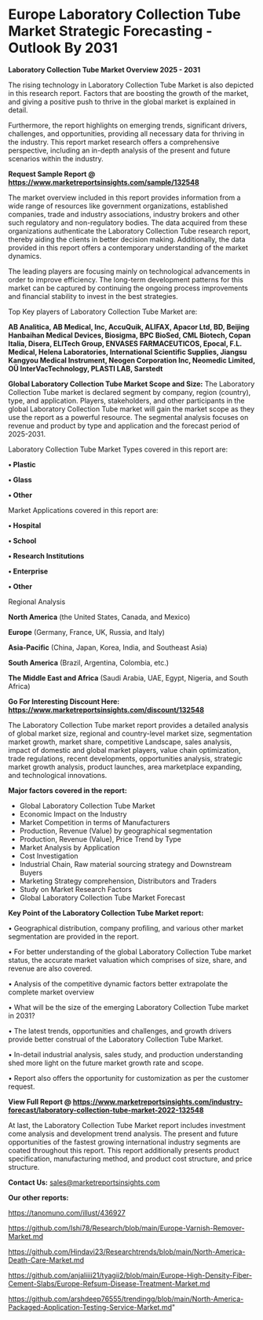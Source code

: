  # Europe Laboratory Collection Tube Market Strategic Forecasting - Outlook By 2031

<Strong> Laboratory Collection Tube Market Overview 2025 - 2031</strong>

The rising technology in Laboratory Collection Tube Market is also depicted in this research report. Factors that are boosting the growth of the market, and giving a positive push to thrive in the global market is explained in detail.

Furthermore, the report highlights on emerging trends, significant drivers, challenges, and opportunities, providing all necessary data for thriving in the industry. This report market research offers a comprehensive perspective, including an in-depth analysis of the present and future scenarios within the industry.

<strong>Request Sample Report @ <a href=https://www.marketreportsinsights.com/sample/132548>https://www.marketreportsinsights.com/sample/132548</a></strong>

The market overview included in this report provides information from a wide range of resources like government organizations, established companies, trade and industry associations, industry brokers and other such regulatory and non-regulatory bodies. The data acquired from these organizations authenticate the Laboratory Collection Tube research report, thereby aiding the clients in better decision making. Additionally, the data provided in this report offers a contemporary understanding of the market dynamics.

The leading players are focusing mainly on technological advancements in order to improve efficiency. The long-term development patterns for this market can be captured by continuing the ongoing process improvements and financial stability to invest in the best strategies.

Top Key players of Laboratory Collection Tube Market are:

<strong>AB Analitica, AB Medical, Inc, AccuQuik, ALIFAX, Apacor Ltd, BD, Beijing Hanbaihan Medical Devices, Biosigma, BPC BioSed, CML Biotech, Copan Italia, Disera, ELITech Group, ENVASES FARMACEUTICOS, Epocal, F.L. Medical, Helena Laboratories, International Scientific Supplies, Jiangsu Kangyou Medical Instrument, Neogen Corporation Inc, Neomedic Limited, OÜ InterVacTechnology, PLASTI LAB, Sarstedt</strong>

<strong><b>Global Laboratory Collection Tube Market Scope and Size:</b></strong>
The Laboratory Collection Tube market is declared segment by company, region (country), type, and application. Players, stakeholders, and other participants in the global Laboratory Collection Tube market will gain the market scope as they use the report as a powerful resource. The segmental analysis focuses on revenue and product by type and application and the forecast period of 2025-2031.

Laboratory Collection Tube Market Types covered in this report are:

<strong>• Plastic

• Glass

• Other</strong>

Market Applications covered in this report are:

<strong>• Hospital

• School

• Research Institutions

• Enterprise

• Other</strong> 

Regional Analysis

<strong>North America</strong> (the United States, Canada, and Mexico)

<strong>Europe</strong> (Germany, France, UK, Russia, and Italy)

<strong>Asia-Pacific</strong> (China, Japan, Korea, India, and Southeast Asia)

<strong>South America</strong> (Brazil, Argentina, Colombia, etc.)

<strong>The Middle East and Africa</strong> (Saudi Arabia, UAE, Egypt, Nigeria, and South Africa)

<strong>Go For Interesting Discount Here: <a href=https://www.marketreportsinsights.com/discount/132548>https://www.marketreportsinsights.com/discount/132548</a></strong>

The Laboratory Collection Tube market report provides a detailed analysis of global market size, regional and country-level market size, segmentation market growth, market share, competitive Landscape, sales analysis, impact of domestic and global market players, value chain optimization, trade regulations, recent developments, opportunities analysis, strategic market growth analysis, product launches, area marketplace expanding, and technological innovations.

<strong><b>Major factors covered in the report:</b></strong>
<ul>
  <li>Global Laboratory Collection Tube Market </li>
  <li>Economic Impact on the Industry</li>
  <li>Market Competition in terms of Manufacturers</li>
  <li>Production, Revenue (Value) by geographical segmentation</li>
  <li>Production, Revenue (Value), Price Trend by Type</li>
  <li>Market Analysis by Application</li>
  <li>Cost Investigation</li>
  <li>Industrial Chain, Raw material sourcing strategy and Downstream Buyers</li>
  <li>Marketing Strategy comprehension, Distributors and Traders</li>
  <li>Study on Market Research Factors</li>
  <li>Global Laboratory Collection Tube Market Forecast</li>
</ul>

<strong><b>Key Point of the Laboratory Collection Tube Market report:</b></strong>

• Geographical distribution, company profiling, and various other market segmentation are provided in the report.

• For better understanding of the global Laboratory Collection Tube market status, the accurate market valuation which comprises of size, share, and revenue are also covered.

• Analysis of the competitive dynamic factors better extrapolate the complete market overview

• What will be the size of the emerging Laboratory Collection Tube market in 2031?

• The latest trends, opportunities and challenges, and growth drivers provide better construal of the Laboratory Collection Tube Market.

• In-detail industrial analysis, sales study, and production understanding shed more light on the future market growth rate and scope.

• Report also offers the opportunity for customization as per the customer request.

<strong><b>View Full Report @ <a href=https://www.marketreportsinsights.com/industry-forecast/laboratory-collection-tube-market-2022-132548>https://www.marketreportsinsights.com/industry-forecast/laboratory-collection-tube-market-2022-132548</a></b></strong>


At last, the Laboratory Collection Tube Market report includes investment come analysis and development trend analysis. The present and future opportunities of the fastest growing international industry segments are coated throughout this report. This report additionally presents product specification, manufacturing method, and product cost structure, and price structure.

<strong>Contact Us:</strong>
sales@marketreportsinsights.com

<strong>Our other reports:</strong>

<a href=https://tanomuno.com/illust/436927>https://tanomuno.com/illust/436927</a>

<a href=https://github.com/Ishi78/Research/blob/main/Europe-Varnish-Remover-Market.md>https://github.com/Ishi78/Research/blob/main/Europe-Varnish-Remover-Market.md</a>

<a href=https://github.com/Hindavi23/Researchtrends/blob/main/North-America-Death-Care-Market.md>https://github.com/Hindavi23/Researchtrends/blob/main/North-America-Death-Care-Market.md</a>

<a href=https://github.com/anjaliiii21/tyagii2/blob/main/Europe-High-Density-Fiber-Cement-Slabs/Europe-Refsum-Disease-Treatment-Market.md>https://github.com/anjaliiii21/tyagii2/blob/main/Europe-High-Density-Fiber-Cement-Slabs/Europe-Refsum-Disease-Treatment-Market.md</a>

<a href=https://github.com/arshdeep76555/trendingg/blob/main/North-America-Packaged-Application-Testing-Service-Market.md>https://github.com/arshdeep76555/trendingg/blob/main/North-America-Packaged-Application-Testing-Service-Market.md</a>"
